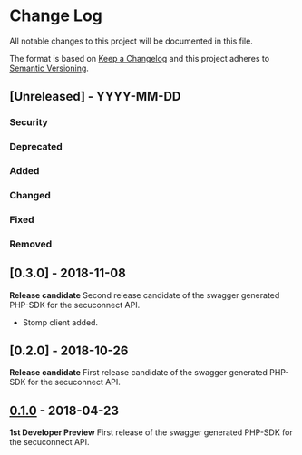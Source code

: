 # Change Log
All notable changes to this project will be documented in this file.

The format is based on [Keep a Changelog](http://keepachangelog.com/)
and this project adheres to [Semantic Versioning](http://semver.org/).

## [Unreleased] - YYYY-MM-DD

### Security

### Deprecated

### Added

### Changed

### Fixed

### Removed

## [0.3.0] - 2018-11-08

**Release candidate**
Second release candidate of the swagger generated PHP-SDK for the secuconnect API.
- Stomp client added.


## [0.2.0] - 2018-10-26

**Release candidate**
First release candidate of the swagger generated PHP-SDK for the secuconnect API.


## [0.1.0] - 2018-04-23

**1st Developer Preview**
First release of the swagger generated PHP-SDK for the secuconnect API.




[0.1.0]:https://github.com/secuconnect/secuconnect-php-sdk/releases/tag/v0.1.0
